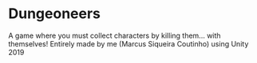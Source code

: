 # Dungeoneers
A game where you must collect characters by killing them... with themselves!
Entirely made by me (Marcus Siqueira Coutinho) using Unity 2019
